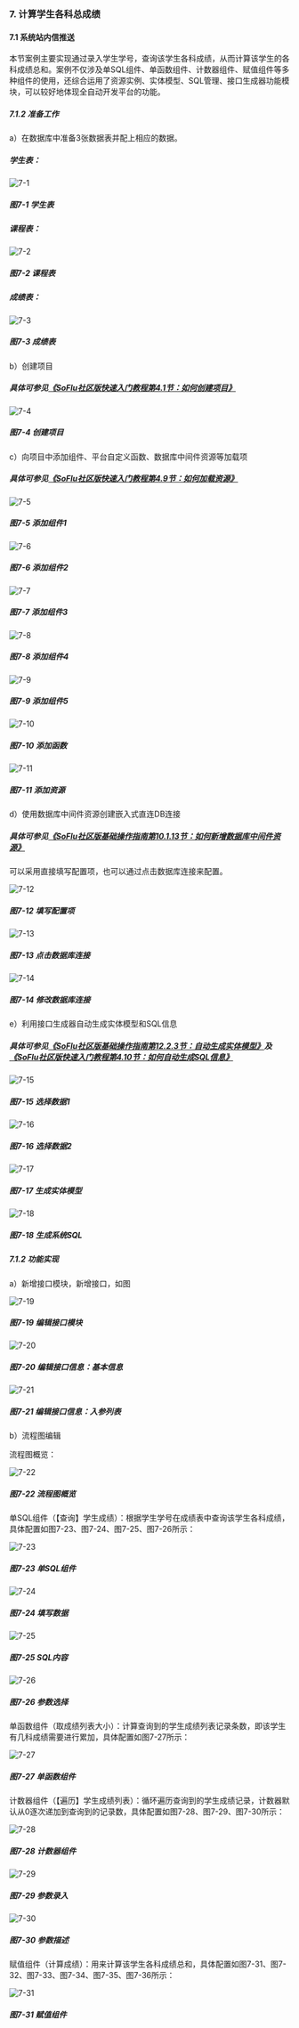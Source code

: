 ### 7. 计算学生各科总成绩

#### 7.1 系统站内信推送

本节案例主要实现通过录入学生学号，查询该学生各科成绩，从而计算该学生的各科成绩总和。案例不仅涉及单SQL组件、单函数组件、计数器组件、赋值组件等多种组件的使用，还综合运用了资源实例、实体模型、SQL管理、接口生成器功能模块，可以较好地体现全自动开发平台的功能。

##### 7.1.2 准备工作

a）在数据库中准备3张数据表并配上相应的数据。

##### 学生表：

![7-1](https://www.feisuanyz.com/fsimage/alcj-image/chengji/1.png)

##### 图7-1 学生表

##### 课程表：

![7-2](https://www.feisuanyz.com/fsimage/alcj-image/chengji/2.png)

##### 图7-2 课程表

##### 成绩表：

![7-3](https://www.feisuanyz.com/fsimage/alcj-image/chengji/3.png)

##### 图7-3 成绩表

b）创建项目

##### 具体可参见[《SoFlu社区版快速入门教程第4.1节：如何创建项目》](https://gitee.com/feisuanyz/SoFlu-adp/blob/master/SoFlu%E7%A4%BE%E5%8C%BA%E7%89%88%E6%95%99%E7%A8%8B/SoFlu%E7%A4%BE%E5%8C%BA%E7%89%88%E5%BF%AB%E9%80%9F%E5%85%A5%E9%97%A8%E6%95%99%E7%A8%8B/SoFlu%E7%A4%BE%E5%8C%BA%E7%89%88%E5%BF%AB%E9%80%9F%E5%85%A5%E9%97%A8%E6%95%99%E7%A8%8B.md#41-%E5%A6%82%E4%BD%95%E5%88%9B%E5%BB%BA%E9%A1%B9%E7%9B%AE)

![7-4](https://www.feisuanyz.com/fsimage/alcj-image/chengji/4.png)

##### 图7-4 创建项目

c）向项目中添加组件、平台自定义函数、数据库中间件资源等加载项

##### 具体可参见[《SoFlu社区版快速入门教程第4.9节：如何加载资源》](https://gitee.com/feisuanyz/SoFlu-adp/blob/master/SoFlu%E7%A4%BE%E5%8C%BA%E7%89%88%E6%95%99%E7%A8%8B/SoFlu%E7%A4%BE%E5%8C%BA%E7%89%88%E5%BF%AB%E9%80%9F%E5%85%A5%E9%97%A8%E6%95%99%E7%A8%8B/SoFlu%E7%A4%BE%E5%8C%BA%E7%89%88%E5%BF%AB%E9%80%9F%E5%85%A5%E9%97%A8%E6%95%99%E7%A8%8B.md#49-%E5%A6%82%E4%BD%95%E5%8A%A0%E8%BD%BD%E8%B5%84%E6%BA%90)

![7-5](https://www.feisuanyz.com/fsimage/alcj-image/chengji/11.png)

##### 图7-5 添加组件1

![7-6](https://www.feisuanyz.com/fsimage/alcj-image/chengji/6.png)

##### 图7-6 添加组件2

![7-7](https://www.feisuanyz.com/fsimage/alcj-image/chengji/7.png)

##### 图7-7 添加组件3

![7-8](https://www.feisuanyz.com/fsimage/alcj-image/chengji/8.png)

##### 图7-8 添加组件4

![7-9](https://www.feisuanyz.com/fsimage/alcj-image/chengji/9.png)

##### 图7-9 添加组件5

![7-10](https://www.feisuanyz.com/fsimage/alcj-image/chengji/10.png)

##### 图7-10 添加函数

![7-11](https://www.feisuanyz.com/fsimage/alcj-image/chengji/12.png)

##### 图7-11 添加资源

d）使用数据库中间件资源创建嵌入式直连DB连接

##### 具体可参见[《SoFlu社区版基础操作指南第10.1.13节：如何新增数据库中间件资源》](https://gitee.com/feisuanyz/SoFlu-adp/blob/master/SoFlu%E7%A4%BE%E5%8C%BA%E7%89%88%E6%95%99%E7%A8%8B/SoFlu%E7%A4%BE%E5%8C%BA%E7%89%88%E5%9F%BA%E7%A1%80%E6%93%8D%E4%BD%9C%E6%8C%87%E5%8D%97/10.%20%E8%B5%84%E6%BA%90%E5%AE%9E%E4%BE%8B/1.%20%E6%96%B0%E5%A2%9E%E8%B5%84%E6%BA%90%E5%AE%9E%E4%BE%8B.md#113-%E6%96%B0%E5%A2%9E%E6%95%B0%E6%8D%AE%E5%BA%93%E4%B8%AD%E9%97%B4%E4%BB%B6%E8%B5%84%E6%BA%90)

可以采用直接填写配置项，也可以通过点击数据库连接来配置。

![7-12](https://www.feisuanyz.com/fsimage/alcj-image/chengji/13.png)

##### 图7-12 填写配置项

![7-13](https://www.feisuanyz.com/fsimage/alcj-image/chengji/15.png)

##### 图7-13 点击数据库连接

![7-14](https://www.feisuanyz.com/fsimage/alcj-image/chengji/14.png)

##### 图7-14 修改数据库连接

e）利用接口生成器自动生成实体模型和SQL信息

##### 具体可参见[《SoFlu社区版基础操作指南第12.2.3节：自动生成实体模型》](https://gitee.com/feisuanyz/SoFlu-adp/blob/master/SoFlu%E7%A4%BE%E5%8C%BA%E7%89%88%E6%95%99%E7%A8%8B/SoFlu%E7%A4%BE%E5%8C%BA%E7%89%88%E5%9F%BA%E7%A1%80%E6%93%8D%E4%BD%9C%E6%8C%87%E5%8D%97/12.%20%E5%AE%9E%E4%BD%93%E6%A8%A1%E5%9E%8B/2.%20%E5%AE%9E%E4%BD%93%E6%A8%A1%E5%9E%8B.md#23-%E8%87%AA%E5%8A%A8%E7%94%9F%E6%88%90%E5%AE%9E%E4%BD%93%E6%A8%A1%E5%9E%8B)及[《SoFlu社区版快速入门教程第4.10节：如何自动生成SQL信息》](https://gitee.com/feisuanyz/SoFlu-adp/blob/master/SoFlu%E7%A4%BE%E5%8C%BA%E7%89%88%E6%95%99%E7%A8%8B/SoFlu%E7%A4%BE%E5%8C%BA%E7%89%88%E5%BF%AB%E9%80%9F%E5%85%A5%E9%97%A8%E6%95%99%E7%A8%8B/SoFlu%E7%A4%BE%E5%8C%BA%E7%89%88%E5%BF%AB%E9%80%9F%E5%85%A5%E9%97%A8%E6%95%99%E7%A8%8B.md#410-%E5%A6%82%E4%BD%95%E8%87%AA%E5%8A%A8%E7%94%9F%E6%88%90sql%E4%BF%A1%E6%81%AF)

![7-15](https://www.feisuanyz.com/fsimage/alcj-image/chengji/16.png)

##### 图7-15 选择数据1

![7-16](https://www.feisuanyz.com/fsimage/alcj-image/chengji/17.png)

##### 图7-16 选择数据2

![7-17](https://www.feisuanyz.com/fsimage/alcj-image/chengji/18.png)

##### 图7-17 生成实体模型

![7-18](https://www.feisuanyz.com/fsimage/alcj-image/chengji/19.png)

##### 图7-18 生成系统SQL

##### 7.1.2 功能实现

a）新增接口模块，新增接口，如图

![7-19](https://www.feisuanyz.com/fsimage/alcj-image/chengji/20.png)

##### 图7-19 编辑接口模块

![7-20](https://www.feisuanyz.com/fsimage/alcj-image/chengji/21.png)

##### 图7-20 编辑接口信息：基本信息

![7-21](https://www.feisuanyz.com/fsimage/alcj-image/chengji/22.png)

##### 图7-21 编辑接口信息：入参列表

b）流程图编辑

流程图概览：

![7-22](https://www.feisuanyz.com/fsimage/alcj-image/chengji/23.png)

##### 图7-22 流程图概览

单SQL组件（【查询】学生成绩）：根据学生学号在成绩表中查询该学生各科成绩，具体配置如图7-23、图7-24、图7-25、图7-26所示：

![7-23](https://www.feisuanyz.com/fsimage/alcj-image/chengji/24.png)

##### 图7-23 单SQL组件

![7-24](https://www.feisuanyz.com/fsimage/alcj-image/chengji/25.png)

##### 图7-24 填写数据

![7-25](https://www.feisuanyz.com/fsimage/alcj-image/chengji/26.png)

##### 图7-25 SQL内容

![7-26](https://www.feisuanyz.com/fsimage/alcj-image/chengji/27.png)

##### 图7-26 参数选择

单函数组件（取成绩列表大小）：计算查询到的学生成绩列表记录条数，即该学生有几科成绩需要进行累加，具体配置如图7-27所示：

![7-27](https://www.feisuanyz.com/fsimage/alcj-image/chengji/28.png)

##### 图7-27 单函数组件

计数器组件（【遍历】学生成绩列表）：循环遍历查询到的学生成绩记录，计数器默认从0逐次递加到查询到的记录数，具体配置如图7-28、图7-29、图7-30所示：

![7-28](https://www.feisuanyz.com/fsimage/alcj-image/chengji/31.png)

##### 图7-28 计数器组件

![7-29](https://www.feisuanyz.com/fsimage/alcj-image/chengji/32.png)

##### 图7-29 参数录入

![7-30](https://www.feisuanyz.com/fsimage/alcj-image/chengji/33.png)

##### 图7-30 参数描述

赋值组件（计算成绩）：用来计算该学生各科成绩总和，具体配置如图7-31、图7-32、图7-33、图7-34、图7-35、图7-36所示：

![7-31](https://www.feisuanyz.com/fsimage/alcj-image/chengji/34.png)

##### 图7-31 赋值组件
